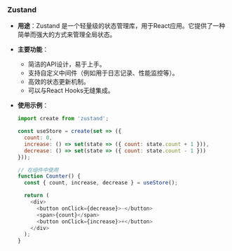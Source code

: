 ### Zustand
- **用途**：Zustand 是一个轻量级的状态管理库，用于React应用。它提供了一种简单而强大的方式来管理全局状态。
- **主要功能**：
  - 简洁的API设计，易于上手。
  - 支持自定义中间件（例如用于日志记录、性能监控等）。
  - 高效的状态更新机制。
  - 可以与React Hooks无缝集成。

- **使用示例**：
  ```javascript
  import create from 'zustand';

  const useStore = create(set => ({
    count: 0,
    increase: () => set(state => ({ count: state.count + 1 })),
    decrease: () => set(state => ({ count: state.count - 1 }))
  }));

  // 在组件中使用
  function Counter() {
    const { count, increase, decrease } = useStore();

    return (
      <div>
        <button onClick={decrease}>-</button>
        <span>{count}</span>
        <button onClick={increase}>+</button>
      </div>
    );
  }
  ```
